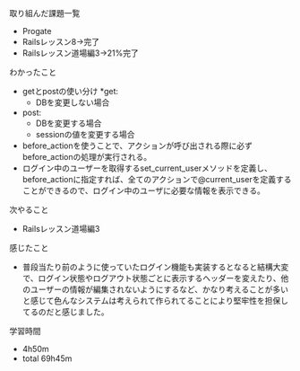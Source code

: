 取り組んだ課題一覧
* Progate
 * Railsレッスン8→完了
 * Railsレッスン道場編3→21%完了

わかったこと
* getとpostの使い分け
  *get:
  * DBを変更しない場合
* post:
  * DBを変更する場合
  * sessionの値を変更する場合
* before_actionを使うことで、アクションが呼び出される際に必ずbefore_actionの処理が実行される。
* ログイン中のユーザーを取得するset_current_userメソッドを定義し、before_actionに指定すれば、全てのアクションで@current_userを定義することができるので、ログイン中のユーザに必要な情報を表示できる。

次やること
* Railsレッスン道場編3

感じたこと
* 普段当たり前のように使っていたログイン機能も実装するとなると結構大変で、ログイン状態やログアウト状態ごとに表示するヘッダーを変えたり、他のユーザーの情報が編集されないようにするなど、かなり考えることが多いと感じて色んなシステムは考えられて作られてることにより堅牢性を担保してるのだと感じました。

学習時間
* 4h50m
 * total 69h45m
